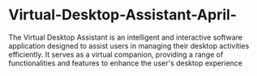 # Virtual-Desktop-Assistant-April-
The Virtual Desktop Assistant is an intelligent and interactive software application designed to assist users in managing their desktop activities efficiently. It serves as a virtual companion, providing a range of functionalities and features to enhance the user's desktop experience
